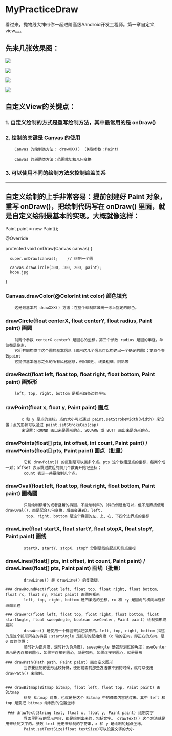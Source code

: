 # MyPracticeDraw
看过来，抛物线大神带你一起进阶高级Aandroid开发工程师。第一章自定义view。。。

## 先来几张效果图：
![](001.png)

![](002.png)

![](003.png)

![](004.png)

## 自定义View的关键点：

   ### 1. 自定义绘制的方式是重写绘制方法，其中最常用的是 onDraw()

   ### 2. 绘制的关键是 Canvas 的使用

        Canvas 的绘制类方法： drawXXX() （关键参数：Paint）

        Canvas 的辅助类方法：范围裁切和几何变换

   ### 3. 可以使用不同的绘制方法来控制遮盖关系

---
 ## 自定义绘制的上手非常容易：提前创建好 Paint 对象，重写 onDraw()，把绘制代码写在 onDraw() 里面，就是自定义绘制最基本的实现。大概就像这样：

  Paint paint = new Paint();

  @Override

  protected void onDraw(Canvas canvas) {

      super.onDraw(canvas);    // 绘制一个圆

      canvas.drawCircle(300, 300, 200, paint);
      kobe.jpg
  }

  ### Canvas.drawColor(@ColorInt int color) 颜色填充
        这是最基本的 drawXXX() 方法：在整个绘制区域统一涂上指定的颜色。

  ### drawCircle(float centerX, float centerY, float radius, Paint paint) 画圆
        前两个参数 centerX centerY 是圆心的坐标，第三个参数 radius 是圆的半径，单位都是像素，
        它们共同构成了这个圆的基本信息（即用这几个信息可以构建出一个确定的圆）；第四个参数paint
        它提供基本信息之外的所有风格信息，例如颜色、线条粗细、阴影等

  ### drawRect(float left, float top, float right, float bottom, Paint paint) 画矩形
        left, top, right, bottom 是矩形四条边的坐标

  ### rawPoint(float x, float y, Paint paint) 画点
           x 和 y 是点的坐标。点的大小可以通过 paint.setStrokeWidth(width) 来设置；点的形状可以通过 paint.setStrokeCap(cap)
           来设置：ROUND 画出来是圆形的点，SQUARE 或 BUTT 画出来是方形的点。

  ### drawPoints(float[] pts, int offset, int count, Paint paint) / drawPoints(float[] pts, Paint paint) 画点（批量）
            它和 drawPoint() 的区别是可以画多个点。pts 这个数组是点的坐标，每两个成一对；offset 表示跳过数组的前几个数再开始记坐标；
            count 表示一共要绘制几个点。

  ### drawOval(float left, float top, float right, float bottom, Paint paint) 画椭圆
            只能绘制横着的或者竖着的椭圆，不能绘制斜的（斜的倒是也可以，但不是直接使用 drawOval()，而是配合几何变换，后面会讲到）。left,
             top, right, bottom 是这个椭圆的左、上、右、下四个边界点的坐标

   ### drawLine(float startX, float startY, float stopX, float stopY, Paint paint) 画线
            startX, startY, stopX, stopY 分别是线的起点和终点坐标

   ### drawLines(float[] pts, int offset, int count, Paint paint) / drawLines(float[] pts, Paint paint) 画线（批量）
            drawLines() 是 drawLine() 的复数版。

    ### drawRoundRect(float left, float top, float right, float bottom, float rx, float ry, Paint paint) 画圆角矩形
            left, top, right, bottom 是四条边的坐标，rx 和 ry 是圆角的横向半径和纵向半径

    ### drawArc(float left, float top, float right, float bottom, float startAngle, float sweepAngle, boolean useCenter, Paint paint) 绘制弧形或扇形
            drawArc() 是使用一个椭圆来描述弧形的。left, top, right, bottom 描述的是这个弧形所在的椭圆；startAngle 是弧形的起始角度（x 轴的正向，即正右的方向，是 0 度的位置；
            顺时针为正角度，逆时针为负角度），sweepAngle 是弧形划过的角度；useCenter 表示是否连接到圆心，如果不连接到圆心，就是弧形，如果连接到圆心，就是扇形

    ### drawPath(Path path, Paint paint) 画自定义图形
            当你要绘制的图形比较特殊，使用前面的那些方法做不到的时候，就可以使用 drawPath() 来绘制。


    ### drawBitmap(Bitmap bitmap, float left, float top, Paint paint) 画 Bitmap
            绘制 Bitmap 对象，也就是把这个 Bitmap 中的像素内容贴过来。其中 left 和 top 是要把 bitmap 绘制到的位置坐标

     ### drawText(String text, float x, float y, Paint paint) 绘制文字
            界面里所有的显示内容，都是绘制出来的，包括文字。 drawText() 这个方法就是用来绘制文字的。参数 text 是用来绘制的字符串，x 和 y 是绘制的起点坐标。
            Paint.setTextSize(float textSize)可以设置文字的大小


